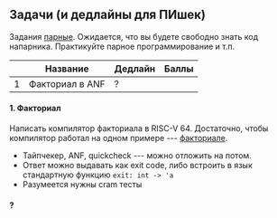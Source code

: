 ## Задачи (и дедлайны для ПИшек)

Задания [парные](/pairing.md). Ожидается, что вы будете свободно знать код напарника. Практикуйте парное программирование и т.п.

|   | Название        | Дедлайн | Баллы |
| - | --------------- | ------- | ----- |
| 1 | Факториал в ANF | ?       |       |



#### 1. Факториал

Написать компилятор факториала в RISC-V 64. Достаточно, чтобы компилятор работал на одном примере --- [факториале](/manytests/typed/010fac_anf.ml).

* Тайпчекер, ANF, quickcheck --- можно отложить на потом.
* Ответ можно выдавать как exit code, либо встроить в язык стандартную функцию `exit: int -> 'a`
* Разумеется нужны cram тесты


#### ?
